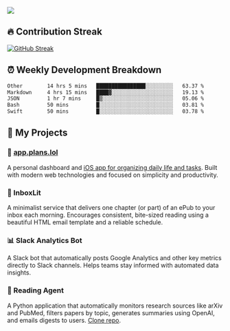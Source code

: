 ![](http://github-profile-summary-cards.vercel.app/api/cards/profile-details?username=sivori&theme=nightowl)

## 🔥 Contribution Streak
[![GitHub Streak](https://github-readme-streak-stats-murex-one.vercel.app?user=sivori&theme=nightowl&hide_border=true&card_width=700&card_height=200&ring=EBE011&fire=EB9B1B)](https://git.io/streak-stats)

## ⏰ Weekly Development Breakdown
<!--START_SECTION:waka-->

```txt
Other        14 hrs 5 mins   ████████████████░░░░░░░░░   63.37 %
Markdown     4 hrs 15 mins   ████▓░░░░░░░░░░░░░░░░░░░░   19.13 %
JSON         1 hr 7 mins     █▒░░░░░░░░░░░░░░░░░░░░░░░   05.06 %
Bash         50 mins         █░░░░░░░░░░░░░░░░░░░░░░░░   03.81 %
Swift        50 mins         █░░░░░░░░░░░░░░░░░░░░░░░░   03.78 %
```

<!--END_SECTION:waka-->

## 🚀 My Projects

### 📱 [app.plans.lol](https://app.plans.lol)
A personal dashboard and [iOS app for organizing daily life and tasks](https://apps.apple.com/us/app/plans-lol/id6703607762). Built with modern web technologies and focused on simplicity and productivity.

### 📘 InboxLit

A minimalist service that delivers one chapter (or part) of an ePub to your inbox each morning. Encourages consistent, bite-sized reading using a beautiful HTML email template and a reliable schedule.

### 📊 Slack Analytics Bot
A Slack bot that automatically posts Google Analytics and other key metrics directly to Slack channels. Helps teams stay informed with automated data insights.

### 🤖 Reading Agent

A Python application that automatically monitors research sources like arXiv and PubMed, filters papers by topic, generates summaries using OpenAI, and emails digests to users. [Clone repo](https://github.com/mentarch/reading-agent).

